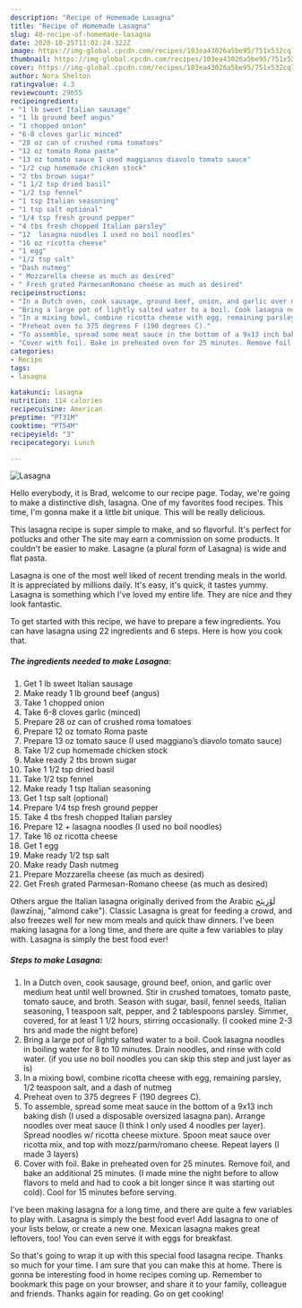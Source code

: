 ```yaml
---
description: "Recipe of Homemade Lasagna"
title: "Recipe of Homemade Lasagna"
slug: 40-recipe-of-homemade-lasagna
date: 2020-10-25T11:02:24.322Z
image: https://img-global.cpcdn.com/recipes/103ea43026a5be95/751x532cq70/lasagna-recipe-main-photo.jpg
thumbnail: https://img-global.cpcdn.com/recipes/103ea43026a5be95/751x532cq70/lasagna-recipe-main-photo.jpg
cover: https://img-global.cpcdn.com/recipes/103ea43026a5be95/751x532cq70/lasagna-recipe-main-photo.jpg
author: Nora Shelton
ratingvalue: 4.3
reviewcount: 29655
recipeingredient:
- "1 lb sweet Italian sausage"
- "1 lb ground beef angus"
- "1 chopped onion"
- "6-8 cloves garlic minced"
- "28 oz can of crushed roma tomatoes"
- "12 oz tomato Roma paste"
- "13 oz tomato sauce I used maggianos diavolo tomato sauce"
- "1/2 cup homemade chicken stock"
- "2 tbs brown sugar"
- "1 1/2 tsp dried basil"
- "1/2 tsp fennel"
- "1 tsp Italian seasoning"
- "1 tsp salt optional"
- "1/4 tsp fresh ground pepper"
- "4 tbs fresh chopped Italian parsley"
- "12  lasagna noodles I used no boil noodles"
- "16 oz ricotta cheese"
- "1 egg"
- "1/2 tsp salt"
- "Dash nutmeg"
- " Mozzarella cheese as much as desired"
- " Fresh grated ParmesanRomano cheese as much as desired"
recipeinstructions:
- "In a Dutch oven, cook sausage, ground beef, onion, and garlic over medium heat until well browned. Stir in crushed tomatoes, tomato paste, tomato sauce, and broth. Season with sugar, basil, fennel seeds, Italian seasoning, 1 teaspoon salt, pepper, and 2 tablespoons parsley. Simmer, covered, for at least 1 1/2 hours, stirring occasionally. (I cooked mine 2-3 hrs and made the night before)"
- "Bring a large pot of lightly salted water to a boil. Cook lasagna noodles in boiling water for 8 to 10 minutes. Drain noodles, and rinse with cold water. (if you use no boil noodles you can skip this step and just layer as is)"
- "In a mixing bowl, combine ricotta cheese with egg, remaining parsley, 1/2 teaspoon salt, and a dash of nutmeg"
- "Preheat oven to 375 degrees F (190 degrees C)."
- "To assemble, spread some meat sauce in the bottom of a 9x13 inch baking dish (I used a disposable oversized lasagna pan). Arrange noodles over meat sauce (I think I only used 4 noodles per layer). Spread noodles w/ ricotta cheese mixture. Spoon meat sauce over ricotta mix, and top with mozz/parm/romano cheese. Repeat layers (I made 3 layers)"
- "Cover with foil. Bake in preheated oven for 25 minutes. Remove foil, and bake an additional 25 minutes. (I made mine the night before to allow flavors to meld and had to cook a bit longer since it was starting out cold). Cool for 15 minutes before serving."
categories:
- Recipe
tags:
- lasagna

katakunci: lasagna 
nutrition: 114 calories
recipecuisine: American
preptime: "PT31M"
cooktime: "PT54M"
recipeyield: "3"
recipecategory: Lunch

---
```



![Lasagna](https://img-global.cpcdn.com/recipes/103ea43026a5be95/751x532cq70/lasagna-recipe-main-photo.jpg)

Hello everybody, it is Brad, welcome to our recipe page. Today, we're going to make a distinctive dish, lasagna. One of my favorites food recipes. This time, I'm gonna make it a little bit unique. This will be really delicious.

This lasagna recipe is super simple to make, and so flavorful. It&#39;s perfect for potlucks and other The site may earn a commission on some products. It couldn&#39;t be easier to make. Lasagne (a plural form of Lasagna) is wide and flat pasta.

Lasagna is one of the most well liked of recent trending meals in the world. It is appreciated by millions daily. It's easy, it's quick, it tastes yummy. Lasagna is something which I've loved my entire life. They are nice and they look fantastic.


To get started with this recipe, we have to prepare a few ingredients. You can have lasagna using 22 ingredients and 6 steps. Here is how you cook that.

<!--inarticleads1-->

##### The ingredients needed to make Lasagna:

1. Get 1 lb sweet Italian sausage
1. Make ready 1 lb ground beef (angus)
1. Take 1 chopped onion
1. Take 6-8 cloves garlic (minced)
1. Prepare 28 oz can of crushed roma tomatoes
1. Prepare 12 oz tomato Roma paste
1. Prepare 13 oz tomato sauce (I used maggiano’s diavolo tomato sauce)
1. Take 1/2 cup homemade chicken stock
1. Make ready 2 tbs brown sugar
1. Take 1 1/2 tsp dried basil
1. Take 1/2 tsp fennel
1. Make ready 1 tsp Italian seasoning
1. Get 1 tsp salt (optional)
1. Prepare 1/4 tsp fresh ground pepper
1. Take 4 tbs fresh chopped Italian parsley
1. Prepare 12 + lasagna noodles (I used no boil noodles)
1. Take 16 oz ricotta cheese
1. Get 1 egg
1. Make ready 1/2 tsp salt
1. Make ready Dash nutmeg
1. Prepare  Mozzarella cheese (as much as desired)
1. Get  Fresh grated Parmesan-Romano cheese (as much as desired)


Others argue the Italian lasagna originally derived from the Arabic لَوْزِينَج‎ (lawzīnaj, &#34;almond cake&#34;). Classic Lasagna is great for feeding a crowd, and also freezes well for new mom meals and quick thaw dinners. I&#39;ve been making lasagna for a long time, and there are quite a few variables to play with. Lasagna is simply the best food ever! 

<!--inarticleads2-->

##### Steps to make Lasagna:

1. In a Dutch oven, cook sausage, ground beef, onion, and garlic over medium heat until well browned. Stir in crushed tomatoes, tomato paste, tomato sauce, and broth. Season with sugar, basil, fennel seeds, Italian seasoning, 1 teaspoon salt, pepper, and 2 tablespoons parsley. Simmer, covered, for at least 1 1/2 hours, stirring occasionally. (I cooked mine 2-3 hrs and made the night before)
1. Bring a large pot of lightly salted water to a boil. Cook lasagna noodles in boiling water for 8 to 10 minutes. Drain noodles, and rinse with cold water. (if you use no boil noodles you can skip this step and just layer as is)
1. In a mixing bowl, combine ricotta cheese with egg, remaining parsley, 1/2 teaspoon salt, and a dash of nutmeg
1. Preheat oven to 375 degrees F (190 degrees C).
1. To assemble, spread some meat sauce in the bottom of a 9x13 inch baking dish (I used a disposable oversized lasagna pan). Arrange noodles over meat sauce (I think I only used 4 noodles per layer). Spread noodles w/ ricotta cheese mixture. Spoon meat sauce over ricotta mix, and top with mozz/parm/romano cheese. Repeat layers (I made 3 layers)
1. Cover with foil. Bake in preheated oven for 25 minutes. Remove foil, and bake an additional 25 minutes. (I made mine the night before to allow flavors to meld and had to cook a bit longer since it was starting out cold). Cool for 15 minutes before serving.


I&#39;ve been making lasagna for a long time, and there are quite a few variables to play with. Lasagna is simply the best food ever! Add lasagna to one of your lists below, or create a new one. Mexican lasagna makes great leftovers, too! You can even serve it with eggs for breakfast. 

So that's going to wrap it up with this special food lasagna recipe. Thanks so much for your time. I am sure that you can make this at home. There is gonna be interesting food in home recipes coming up. Remember to bookmark this page on your browser, and share it to your family, colleague and friends. Thanks again for reading. Go on get cooking!
